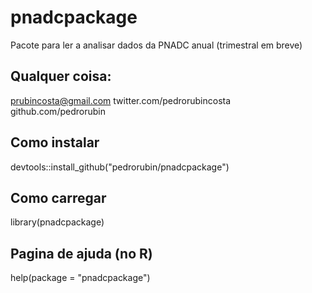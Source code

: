 # pnadcpackage

Pacote para ler a analisar dados da PNADC anual (trimestral em breve)
## Qualquer coisa:
prubincosta@gmail.com
twitter.com/pedrorubincosta
github.com/pedrorubin

## Como instalar
devtools::install_github("pedrorubin/pnadcpackage")

## Como carregar
library(pnadcpackage)

## Pagina de ajuda (no R)
help(package = "pnadcpackage")
